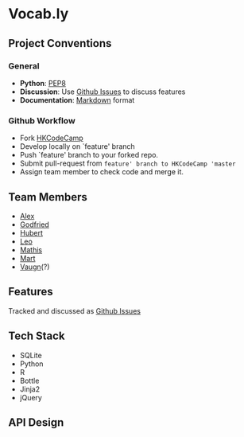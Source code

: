 # Vocab.ly

## Project Conventions

### General
- **Python**: [PEP8](http://www.python.org/dev/peps/pep-0008/)
- **Discussion**: Use [Github Issues](https://github.com/HKCodeCamp/vocably/issues/) to discuss features
- **Documentation**: [Markdown](http://github.github.com/github-flavored-markdown/) format

### Github Workflow
- Fork [HKCodeCamp](https://github.com/HKCodeCamp/vocably)
- Develop locally on `feature' branch
- Push `feature' branch to your forked repo.
- Submit pull-request from `feature' branch to HKCodeCamp 'master`
- Assign team member to check code and merge it.

## Team Members
- [Alex](https://github.com/AlexandreBeaulne)
- [Godfried](https://github.com/gljob)
- [Hubert](https://github.com/hube)
- [Leo](https://github.com/Liongrass)
- [Mathis](https://github.com/sveitser)
- [Mart](https://github.com/tijptjik)
- [Vaugn](https://github.com/vhew)(?)

## Features
Tracked and discussed as [Github Issues](https://github.com/HKCodeCamp/vocably/issues/)

## Tech Stack
- SQLite
- Python
- R
- Bottle
- Jinja2
- jQuery

## API Design


